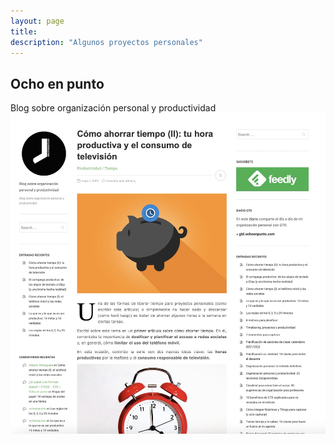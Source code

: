 ```yaml
---
layout: page
title:
description: "Algunos proyectos personales"
---
```


## Ocho en punto
Blog sobre organización personal y productividad
[![image](images/misc/ochoenpunto.jpg)](https://www.ochoenpunto.com)
